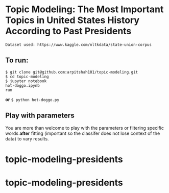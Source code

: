 # Topic Modeling: The Most Important Topics in United States History According to Past Presidents

`Dataset used: https://www.kaggle.com/nltkdata/state-union-corpus`

## To run:
```
$ git clone git@github.com:arpitshah101/topic-modeling.git
$ cd topic-modeling
$ jupyter notebook
hot-doggo.ipynb
run

```

**or**
`$ python hot-doggo.py`

## Play with parameters

You are more than welcome to play with the parameters or filtering specific words **after** fitting (important so the classifer does not lose context of the data) to vary results.


# topic-modeling-presidents
# topic-modeling-presidents
